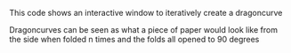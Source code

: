 This code shows an interactive window to iteratively create a dragoncurve

Dragoncurves can be seen as what a piece of paper would look like from the side when folded n times and the folds all opened to 90 degrees
